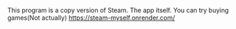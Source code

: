 This program is a copy version of Steam. The app itself. You can try buying games(Not actually)
https://steam-myself.onrender.com/

